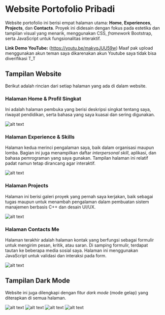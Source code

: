 # Website Portofolio Pribadi

Website portofolio ini berisi empat halaman utama: **Home**, **Experiences**, **Projects**, dan **Contacts**. Proyek ini didesain dengan fokus pada estetika dan tampilan visual yang menarik, menggunakan CSS, *framework* Bootstrap, serta JavaScript untuk fungsionalitas interaktif.

**Link Demo YouTube:** (https://youtu.be/makyqJUU59w) Maaf pak upload menggunakan akun teman saya dikarenakan akun Youtube saya tidak bisa diverifikasi T_T

## Tampilan Website

Berikut adalah rincian dari setiap halaman yang ada di dalam website.

### Halaman Home & Profil Singkat

Ini adalah halaman pembuka yang berisi deskripsi singkat tentang saya, riwayat pendidikan, serta bahasa yang saya kuasai dan sering digunakan.

![alt text](https://github.com/user-attachments/assets/70c62d35-44ef-4d7a-a5b4-27b79232904a)

### Halaman Experience & Skills

Halaman kedua merinci pengalaman saya, baik dalam organisasi maupun lomba. Bagian ini juga menampilkan daftar *interpersonal skill*, aplikasi, dan bahasa pemrograman yang saya gunakan. Tampilan halaman ini relatif padat namun tetap dirancang agar interaktif.

![alt text](https://github.com/user-attachments/assets/3e5d330a-2499-4f25-b9dc-16a395637e0e)

### Halaman Projects

Halaman ini berisi galeri proyek yang pernah saya kerjakan, baik sebagai tugas maupun untuk menambah pengalaman dalam pembuatan sistem manajemen berbasis C++ dan desain UI/UX.

![alt text](https://github.com/user-attachments/assets/3756020c-179a-415b-ba62-6ef02fd3ad89)

### Halaman Contacts Me

Halaman terakhir adalah halaman kontak yang berfungsi sebagai formulir untuk mengirim pesan, kritik, atau saran. Di samping formulir, terdapat tautan ke beberapa media sosial saya. Halaman ini menggunakan JavaScript untuk validasi dan interaksi pada form.

![alt text](https://github.com/user-attachments/assets/0d035be2-1afd-403a-8454-d9d06298c355)

## Tampilan Dark Mode

Website ini juga dilengkapi dengan fitur *dark mode* (mode gelap) yang diterapkan di semua halaman.

![alt text](https://github.com/user-attachments/assets/266a71d0-fb4d-450a-a25e-f54ea721c3c3)
![alt text](https://github.com/user-attachments/assets/897f0433-3e72-40bc-bfb8-2fa7a80c2e0b)
![alt text](https://github.com/user-attachments/assets/22051e99-b122-4fa0-85af-f75d542326ba)
![alt text](https://github.com/user-attachments/assets/1e754b36-9233-4e7f-9b67-9fd391beb57b)







